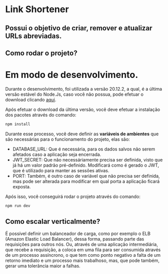 <h1>Link Shortener</h1>
<h2>Possui o objetivo de criar, remover e atualizar URLs abreviadas.</h2>

## Como rodar o projeto?

# Em modo de desenvolvimento.

Durante o desenvolvimento, foi utilizada a versão 20.12.2, a qual, é a última versão estável do Node.Js, caso você não possua, pode efetuar o download clicando [aqui](https://nodejs.org/en/download/).

Após efetuar o download da última versão, você deve efetuar a instalação dos pacotes através do comando:

```bash
npm install
```

Durante esse processo, você deve definir as **variáveis de ambientes** que são necessárias para o funcionamento do projeto, elas são:

- DATABASE_URL: Que é necessária, para os dados salvos não serem afetados caso a aplicação seja encerrada.
- JWT_SECRET: Que não necessáriamente precisa ser definida, visto que já há um valor padrão pré-definido. Modificará como é gerado o JWT, que é utilizado para manter as sessões ativas.
- PORT: Também, é outro caso de variável que não precisa ser definida, mas pode ser alterada para modificar em qual porta a aplicação ficará exposta.

Após isso, você conseguirá rodar o projeto através do comando:

```bash
npm run dev
```

## Como escalar verticalmente?

É possível definir um balanceador de carga, como por exemplo o ELB (Amazon Elastic Load Balancer), dessa forma, passando parte das requisições para outros nós.
Ou, através de uma aplicação intermediária, que recebe a requisição, a coloca em uma fila para ser consumida através de um processo assíncrono, o que tem como ponto negativo a falta de um retorno imediato e um processo mais trabalhoso, mas, que pode também, gerar uma tolerância maior a falhas.